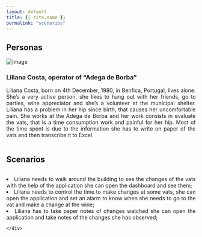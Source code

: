 ```yaml
---
layout: default
title: {{ site.name }}
permalink: "scenarios"
---
```

  
## **Personas**
  
<div class="row">
  <div class="column">
    <img src="/images/menina.jpg" alt="image"> 
    <div class="container">
      <p></p>
      <h3>Liliana Costa, operator of “Adega de Borba”</h3>
      <p>Liliana Costa, born on 4th December, 1980, in Benfica, Portugal, lives alone. She’s a very active person, she likes to hang out with her friends, go to parties, wine appreciator and she’s a volunteer at the municipal shelter. 
      Liliana has a problem in her hip since birth, that causes her uncomfortable pain. 
      She works at the Adega de Borba and her work consists in evaluate the vats, that is a time consumption work and painful for her hip. 
      Most of the time spent is due to the information she has to write on paper of the vats and then transcribe it to Excel.</p>
    </div>
  </div>
</div>

## **Scenarios**

<div class="row">
  <div class="column">
      <div class="container">
        <p></p>
        <p><li>Liliana needs to walk around the building to see the changes of the vats with the help of the application she can open the dashboard and see them;</li>
        <li>Liliana needs to control the time to make changes at some vats, she can open the application and set an alarm to know when she needs to go to the vat and make a change at the wine;</li>
        <li>Liliana has to take paper notes of changes watched she can open the application and take notes of the changes she has observed;</li>
      </p>

    </div>
  </div>
</div>
<style> 
  div {
    text-align: justify;
    text-justify: inter-word;
  }
</style>
